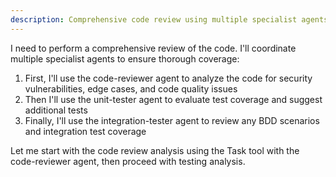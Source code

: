 ```yaml
---
description: Comprehensive code review using multiple specialist agents
---
```


I need to perform a comprehensive review of the code. I'll coordinate multiple specialist agents to ensure thorough coverage:

1. First, I'll use the code-reviewer agent to analyze the code for security vulnerabilities, edge cases, and code quality issues
2. Then I'll use the unit-tester agent to evaluate test coverage and suggest additional tests
3. Finally, I'll use the integration-tester agent to review any BDD scenarios and integration test coverage

Let me start with the code review analysis using the Task tool with the code-reviewer agent, then proceed with testing analysis.